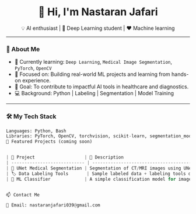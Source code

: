 <h1 align="center">👋 Hi, I'm Nastaran Jafari</h1>

<p align="center">
💡 AI enthusiast | 🧠 Deep Learning student | ❤️ Machine learning
</p>

---

### 🚀 About Me

- 🔭 Currently learning: `Deep Learning`, `Medical Image Segmentation`, `PyTorch`, `OpenCV`
- 🌱 Focused on: Building real-world ML projects and learning from hands-on experience.
- 🎯 Goal: To contribute to impactful AI tools in healthcare and diagnostics.
- 💻 Background: Python | Labeling | Segmentation | Model Training

---

### 🛠 My Tech Stack

```python
Languages: Python, Bash  
Libraries: PyTorch, OpenCV, torchvision, scikit-learn, segmentation_models.pytorch
📂 Featured Projects (coming soon)


| 💼 Project                   | 💬 Description                            | 🔗 Status   |
| ---------------------------- | ----------------------------------------- | ----------- |
| 🔬 UNet Medical Segmentation | Segmentation of CT/MRI images using UNet  | In Progress |
| 🏷 Data Labeling Tools       | Sample labeled data + labeling tools demo | Planned     |
| 🧪 ML Classifier             | A simple classification model for images  | Planned     |


📫 Contact Me

📧 Email: nastaranjafari039@gmail.com



